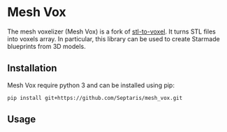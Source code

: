 # Mesh Vox
The mesh voxelizer (Mesh Vox) is a fork of [stl-to-voxel](https://github.com/rcpedersen/stl-to-voxel/). It turns STL files into voxels array. In particular, this library can be used to create Starmade blueprints from 3D models.

## Installation

Mesh Vox require python 3 and can be installed using pip:
```
pip install git+https://github.com/Septaris/mesh_vox.git
```

## Usage

```

```